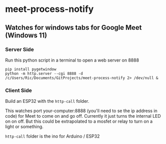# meet-process-notify
## Watches for windows tabs for Google Meet (Windows 11)

### Server Side
Run this python script in a terminal to open a web server on 8888
```
pip install pygetwindow
python -m http.server --cgi 8888 -d /c/Users/Ric/Documents/GitProjects/meet-process-notify 2> /dev/null &
```

### Client Side
Build an ESP32 with the `http-call` folder.

This watches port your-computer:8888 (you'll need to se the ip address in code) for Meet to come on and go off. Currently it just turns the internal LED on on off. But this could be extrapolated to a mosfet or relay to turn on a light or something.

`http-call` folder is the ino for Arduino / ESP32
